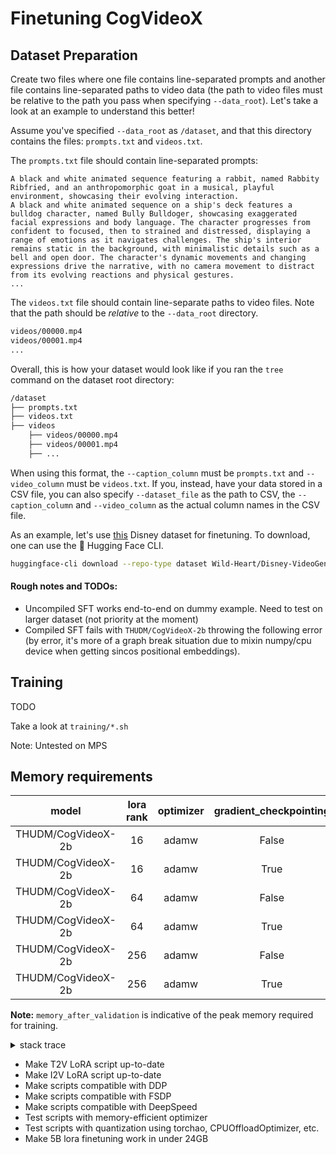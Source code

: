 # Finetuning CogVideoX


## Dataset Preparation

Create two files where one file contains line-separated prompts and another file contains line-separated paths to video data (the path to video files must be relative to the path you pass when specifying `--data_root`). Let's take a look at an example to understand this better!

Assume you've specified `--data_root` as `/dataset`, and that this directory contains the files: `prompts.txt` and `videos.txt`.

The `prompts.txt` file should contain line-separated prompts:

```
A black and white animated sequence featuring a rabbit, named Rabbity Ribfried, and an anthropomorphic goat in a musical, playful environment, showcasing their evolving interaction.
A black and white animated sequence on a ship's deck features a bulldog character, named Bully Bulldoger, showcasing exaggerated facial expressions and body language. The character progresses from confident to focused, then to strained and distressed, displaying a range of emotions as it navigates challenges. The ship's interior remains static in the background, with minimalistic details such as a bell and open door. The character's dynamic movements and changing expressions drive the narrative, with no camera movement to distract from its evolving reactions and physical gestures.
...
```

The `videos.txt` file should contain line-separate paths to video files. Note that the path should be _relative_ to the `--data_root` directory.

```bash
videos/00000.mp4
videos/00001.mp4
...
```

Overall, this is how your dataset would look like if you ran the `tree` command on the dataset root directory:

```bash
/dataset
├── prompts.txt
├── videos.txt
├── videos
    ├── videos/00000.mp4
    ├── videos/00001.mp4
    ├── ...
```

When using this format, the `--caption_column` must be `prompts.txt` and `--video_column` must be `videos.txt`. If you, instead, have your data stored in a CSV file, you can also specify `--dataset_file` as the path to CSV, the `--caption_column` and `--video_column` as the actual column names in the CSV file.

As an example, let's use [this](https://huggingface.co/datasets/Wild-Heart/Disney-VideoGeneration-Dataset) Disney dataset for finetuning. To download, one can use the 🤗 Hugging Face CLI.

```bash
huggingface-cli download --repo-type dataset Wild-Heart/Disney-VideoGeneration-Dataset --local-dir video-dataset-disney
```

#### Rough notes and TODOs:

- Uncompiled SFT works end-to-end on dummy example. Need to test on larger dataset (not priority at the moment)
- Compiled SFT fails with `THUDM/CogVideoX-2b` throwing the following error (by error, it's more of a graph break situation due to mixin numpy/cpu device when getting sincos positional embeddings).

## Training

TODO

Take a look at `training/*.sh`

Note: Untested on MPS

## Memory requirements

|       model        | lora rank | optimizer | gradient_checkpointing | memory_before_training | memory_after_validation | memory_after_testing |
|:------------------:|:---------:|:---------:|:----------------------:|:----------------------:|:-----------------------:|:--------------------:|
| THUDM/CogVideoX-2b |    16     |  adamw    |          False         |         12.945         |         39.553          |       23.148         |
| THUDM/CogVideoX-2b |    16     |  adamw    |          True          |         12.946         |         18.436          |       23.160         |
| THUDM/CogVideoX-2b |    64     |  adamw    |          False         |         13.035         |         40.051          |       23.430         |
| THUDM/CogVideoX-2b |    64     |  adamw    |          True          |         13.035         |         18.883          |       23.414         |
| THUDM/CogVideoX-2b |    256    |  adamw    |          False         |         13.095         |         42.004          |       24.385         |
| THUDM/CogVideoX-2b |    256    |  adamw    |          True          |         13.095         |         19.307          |       24.381         |

**Note:** `memory_after_validation` is indicative of the peak memory required for training.

<details>
<summary> stack trace </summary>

```
skipping cudagraphs due to skipping cudagraphs due to cpu device (cat_3). Found from : 
   File "/raid/aryan/nightly-venv/lib/python3.10/site-packages/accelerate/utils/operations.py", line 820, in forward
    return model_forward(*args, **kwargs)
  File "/raid/aryan/nightly-venv/lib/python3.10/site-packages/accelerate/utils/operations.py", line 808, in __call__
    return convert_to_fp32(self.model_forward(*args, **kwargs))
  File "/raid/aryan/nightly-venv/lib/python3.10/site-packages/torch/amp/autocast_mode.py", line 44, in decorate_autocast
    return func(*args, **kwargs)
  File "/home/aryan/work/diffusers/src/diffusers/models/transformers/cogvideox_transformer_3d.py", line 446, in forward
    hidden_states = self.patch_embed(encoder_hidden_states, hidden_states)
  File "/home/aryan/work/diffusers/src/diffusers/models/embeddings.py", line 435, in forward
    pos_embedding = self._get_positional_embeddings(height, width, pre_time_compression_frames)
  File "/home/aryan/work/diffusers/src/diffusers/models/embeddings.py", line 385, in _get_positional_embeddings
    pos_embedding = get_3d_sincos_pos_embed(
  File "/home/aryan/work/diffusers/src/diffusers/models/embeddings.py", line 108, in get_3d_sincos_pos_embed
    grid = np.stack(grid, axis=0)
```
</details>

- Make T2V LoRA script up-to-date
- Make I2V LoRA script up-to-date
- Make scripts compatible with DDP
- Make scripts compatible with FSDP
- Make scripts compatible with DeepSpeed
- Test scripts with memory-efficient optimizer
- Test scripts with quantization using torchao, CPUOffloadOptimizer, etc.
- Make 5B lora finetuning work in under 24GB
